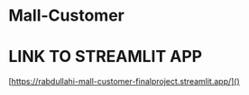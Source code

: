 # Mall-Customer


# LINK TO STREAMLIT APP
[https://rabdullahi-mall-customer-finalproject.streamlit.app/]()
